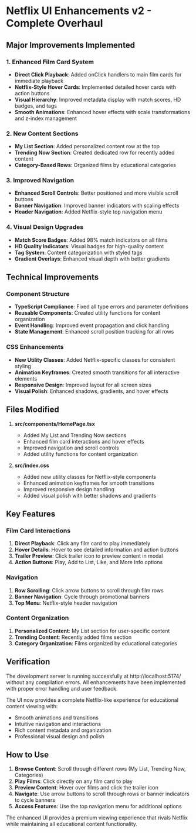 # Netflix UI Enhancements v2 - Complete Overhaul

## Major Improvements Implemented

### 1. Enhanced Film Card System
- **Direct Click Playback**: Added onClick handlers to main film cards for immediate playback
- **Netflix-Style Hover Cards**: Implemented detailed hover cards with action buttons
- **Visual Hierarchy**: Improved metadata display with match scores, HD badges, and tags
- **Smooth Animations**: Enhanced hover effects with scale transformations and z-index management

### 2. New Content Sections
- **My List Section**: Added personalized content row at the top
- **Trending Now Section**: Created dedicated row for recently added content
- **Category-Based Rows**: Organized films by educational categories

### 3. Improved Navigation
- **Enhanced Scroll Controls**: Better positioned and more visible scroll buttons
- **Banner Navigation**: Improved banner indicators with scaling effects
- **Header Navigation**: Added Netflix-style top navigation menu

### 4. Visual Design Upgrades
- **Match Score Badges**: Added 98% match indicators on all films
- **HD Quality Indicators**: Visual badges for high-quality content
- **Tag System**: Content categorization with styled tags
- **Gradient Overlays**: Enhanced visual depth with better gradients

## Technical Improvements

### Component Structure
- **TypeScript Compliance**: Fixed all type errors and parameter definitions
- **Reusable Components**: Created utility functions for content organization
- **Event Handling**: Improved event propagation and click handling
- **State Management**: Enhanced scroll position tracking for all rows

### CSS Enhancements
- **New Utility Classes**: Added Netflix-specific classes for consistent styling
- **Animation Keyframes**: Created smooth transitions for all interactive elements
- **Responsive Design**: Improved layout for all screen sizes
- **Visual Polish**: Enhanced shadows, gradients, and hover effects

## Files Modified

1. **src/components/HomePage.tsx**
   - Added My List and Trending Now sections
   - Enhanced film card interactions and hover effects
   - Improved navigation and scroll controls
   - Added utility functions for content organization

2. **src/index.css**
   - Added new utility classes for Netflix-style components
   - Enhanced animation keyframes for smooth transitions
   - Improved responsive design handling
   - Added visual polish with better shadows and gradients

## Key Features

### Film Card Interactions
1. **Direct Playback**: Click any film card to play immediately
2. **Hover Details**: Hover to see detailed information and action buttons
3. **Trailer Preview**: Click trailer icon to preview content in modal
4. **Action Buttons**: Play, Add to List, Like, and More Info options

### Navigation
1. **Row Scrolling**: Click arrow buttons to scroll through film rows
2. **Banner Navigation**: Cycle through promotional banners
3. **Top Menu**: Netflix-style header navigation

### Content Organization
1. **Personalized Content**: My List section for user-specific content
2. **Trending Content**: Recently added films section
3. **Category Organization**: Films organized by educational categories

## Verification

The development server is running successfully at http://localhost:5174/ without any compilation errors. All enhancements have been implemented with proper error handling and user feedback.

The UI now provides a complete Netflix-like experience for educational content viewing with:
- Smooth animations and transitions
- Intuitive navigation and interactions
- Rich content metadata and organization
- Professional visual design and polish

## How to Use

1. **Browse Content**: Scroll through different rows (My List, Trending Now, Categories)
2. **Play Films**: Click directly on any film card to play
3. **Preview Content**: Hover over films and click the trailer icon
4. **Navigate**: Use arrow buttons to scroll through rows or banner indicators to cycle banners
5. **Access Features**: Use the top navigation menu for additional options

The enhanced UI provides a premium viewing experience that rivals Netflix while maintaining all educational content functionality.